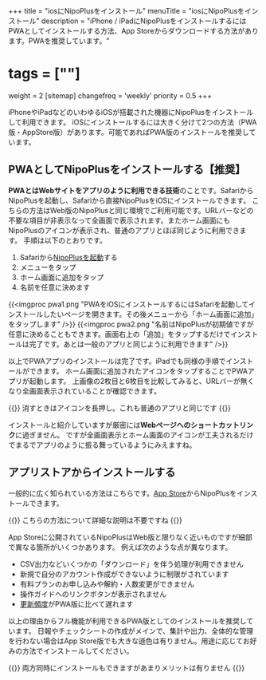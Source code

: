 +++
title = "iosにNipoPlusをインストール"
menuTitle = "iosにNipoPlusをインストール"
description = "iPhone / iPadにNipoPlusをインストールするにはPWAとしてインストールする方法、App Storeからダウンロードする方法があります。PWAを推奨しています。"
# tags = [""]
weight = 2
[sitemap]
  changefreq = 'weekly'
  priority = 0.5
+++

iPhoneやiPadなどのいわゆるiOSが搭載された機器にNipoPlusをインストールして利用できます。
iOSにインストールするには大きく分けて2つの方法（PWA版・AppStore版）があります。可能であればPWA版のインストールを推奨しています。

## PWAとしてNipoPlusをインストールする【推奨】

**PWAとはWebサイトをアプリのように利用できる技術**のことです。SafariからNipoPlusを起動し、Safariから直接NipoPlusをiOSにインストールできます。
こちらの方法はWeb版のNipoPlusと同じ環境でご利用可能です。URLバーなどの不要な項目が非表示なって全画面で表示されます。またホーム画面にもNipoPlusのアイコンが表示され、普通のアプリとほぼ同じように利用できます。
手順は以下のとおりです。

1. Safariから[NipoPlusを起動](https://nipo-plus.web.app)する
1. メニューをタップ
1. ホーム画面に追加をタップ
1. 名前を任意に決めます

{{<imgproc pwa1.png "PWAをiOSにインストールするにはSafariを起動してインストールしたいページを開きます。その後メニューから「ホーム画面に追加」をタップします" />}}
{{<imgproc pwa2.png "名前はNipoPlusが初期値ですが任意に決めることもできます。画面右上の「追加」をタップするだけでインストールは完了です。あとは一般のアプリと同じように利用できます" />}}

以上でPWAアプリのインストールは完了です。iPadでも同様の手順でインストールができます。
ホーム画面に追加されたアイコンをタップすることでPWAアプリが起動します。
上画像の2枚目と6枚目を比較してみると、URLバーが無くなり全画面表示されていることが確認できます。

{{<alice pos="right" icon="phone">}}
消すときはアイコンを長押し。これも普通のアプリと同じです
{{</alice>}}

インストールと紹介していますが厳密には**Webページへのショートカットリンク**に過ぎません。
ですが全画面表示とホーム画面のアイコンが工夫されるだけでまるでアプリのように振る舞っているようにみえますね。

## アプリストアからインストールする

一般的に広く知られている方法はこちらです。[App Store](https://apps.apple.com/jp/app/id1625797169)からNipoPlusをインストールできます。

{{<alice pos="right" icon="ok">}}
こちらの方法について詳細な説明は不要ですね
{{</alice>}}

App Storeに公開されているNipoPlusはWeb版と限りなく近いものですが細部で異なる箇所がいくつかあります。
例えば次のような点が異なります。

- CSV出力などいくつかの「ダウンロード」を伴う処理が利用できません
- 新規で自分のアカウント作成ができないように制限がされています
- 有料プランのお申し込みや解約・人数変更ができません
- 操作ガイドへのリンクボタンが表示されません
- [更新頻度](/system/release-note/)がPWA版に比べて遅れます

以上の理由からフル機能が利用できるPWA版としてのインストールを推奨しています。
日報やチェックシートの作成がメインで、集計や出力、全体的な管理を行わない場合はApp Store版でも大きな遜色は有りません。用途に応じてお好みの方法でインストールしてください。

{{<alice pos="right" icon="default">}}
両方同時にインストールもできますがあまりメリットは有りません
{{</alice>}}
